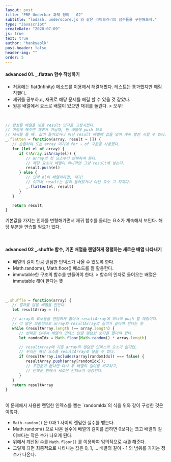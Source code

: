 ```yaml
---
layout: post
title: "PRE-Underbar 과제 정리 - 02"
subtitle: "lodash, underscore.js 와 같은 라이브러리의 함수들을 구현해보자."
type: "Javascript"
createDate: "2020-07-09"
js: true
text: true
author: "hankyeolk"
post-header: false
header-img: ""
order: 5
---
```


#### advanced 01. _.flatten 함수 작성하기

- 처음에는 flat(Infinity) 메소드를 이용해서 해결해봤다. 테스트는 통과했지만 깨림칙했다.
- 재귀를 공부하고, 재귀로 해당 문제를 해결 할 수 있을 것 같았다. 
- 원본 배열에서 요소로 배열이 있으면 재귀를 돌린다. > 오우!
<br>

```js
// 완성될 배열을 넣을 result 인자를 고정시켰다. 
// 이렇게 해주면 재귀가 아닐때, 빈 배열에 push 되고
// 재귀를 돌 때, 값이 들어있거나 아닌 result 배열에 값을 넣어 계속 발전 시킬 수 있다.
_.flatten = function(array, result = []) {
   // 순환하여 도는 array 이기에 for ~ of 구문을 사용했다. 
   for (let el of array) {
      if (!Array.isArray(el)) {
         // array의 첫 요소부터 반복하여 돈다.
         // 해당 요소가 배열이 아니라면 그냥 result에 넣는다.
         result.push(el)
      } else {
         // 만약 el이 배열이라면, 재귀!
         // 여기서 result는 값이 들어있거나 아닌 요소 그 자체다.
         _.flatten(el, result)
      }
   }

   return result;
}
```

기본값을 가지는 인자를 변형해가면서 재귀 함수를 돌리는 요소가 계속해서 보인다. 해당 부분을 연습할 필요가 있다. 

<br>

#### advanced 02 _.shuffle 함수, 기존 배열을 랜덤하게 정렬하는 새로운 배열 나타내기

- 배열의 길이 만큼 랜덤한 인덱스가 나올 수 있도록 한다.
- Math.random(), Math.floor() 메소드를 잘 활용한다.
- immutable한 구조의 함수를 만들어야 한다. > 함수의 인자로 들어오는 배열은 immutable 해야 한다는 뜻
<br>

```js
_.shuffle = function(array) {
   // 결과를 담을 배열을 만든다.
   let resultArray = [];

   // array의 요소들을 랜덤하게 뽑아서 resultArray에 하나씩 push 할 예정이다.
   // 이 말은 최종적으로 array와 resultArray의 길이가 같아야 한다는 뜻
   while (resultArray.length !== array.length) {
      // 반복문 안에서 배열의 인덱스 만큼 랜덤한 숫자를 뽑아야 한다.
      let randomIdx = Math.floor(Math.random() * array.length)

      // resultArray에 기존 array의 랜덤한 인덱스의 요소가 없다면,
      // 우리는 해당 요소를 resultArray로 넣을 수 있다.
      if (resultArray.includes(array[randomIdx]) === false) {
         resultArray.push(array[randomIdx]);
         // 조건문이 끝나면 다시 두 배열의 길이를 비교하고,
         // 반복문 안에서 새로운 인덱스가 생성된다. 
      }
   }
   return resultArray
}
```
<br>
이 문제에서 사용한 랜덤한 인덱스를 뽑는 `randomIdx`의 식을 위와 같이 구성한 것은 이렇다.

- `Math.random()` 은 0과 1 사이의 랜덤한 실수를 뱉는다.
- Math.random() 으로 나온 실수에 배열의 길이를 곱하면 0보다는 크고 배열의 길이보다는 작은 수가 나오게 된다.
- 위에서 계산된 수를 `Math.floor()` 를 이용하여 임의적으로 *내림* 해준다.
- 그렇게 되면 최종적으로 나타나는 값은 0, 1, ... 배열의 길이 - 1 의 범위를 가지는 정수가 나온다.

